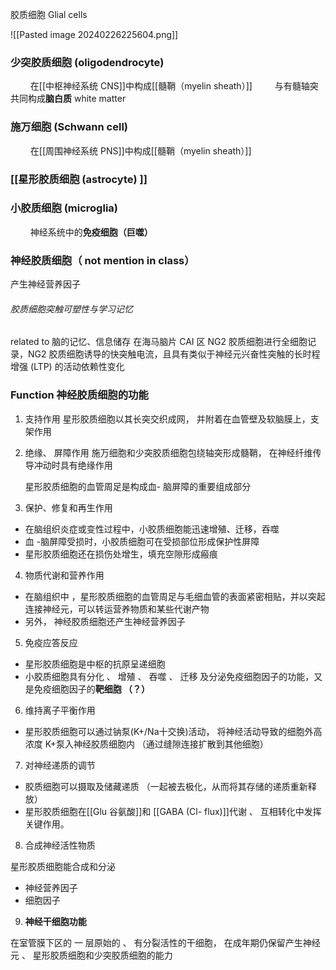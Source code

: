 胶质细胞 Glial cells


![[Pasted image 20240226225604.png]]

### 少突胶质细胞 (oligodendrocyte)
$\qquad$在[[中枢神经系统 CNS]]中构成[[髓鞘（myelin sheath）]]
$\qquad$与有髓轴突共同构成**脑白质** white matter

### 施万细胞 (Schwann cell)
$\qquad$在[[周围神经系统 PNS]]中构成[[髓鞘（myelin sheath）]]

### [[星形胶质细胞 (astrocyte) ]]


### 小胶质细胞 (microglia)
$\qquad$神经系统中的**免疫细胞（巨噬）**


### 神经胶质细胞（ not mention in class）
产生神经营养因子



###### 胶质细胞突触可塑性与学习记忆
related to 脑的记忆、信息储存
在海马脑片 CAI 区 NG2 胶质细胞进行全细胞记录，NG2 胶质细胞诱导的快突触电流，且具有类似于神经元兴奋性突触的长时程增强 (LTP) 的活动依赖性变化

### Function 神经胶质细胞的功能

1. 支持作用
	星形胶质细胞以其长突交织成网，
	并附着在血管壁及软脑膜上，支架作用 

2. 绝缘、 屏障作用
	施万细胞和少突胶质细胞包绕轴突形成髓鞘，
	在神经纤维传导冲动时具有绝缘作用 

	星形胶质细胞的血管周足是构成血- 脑屏障的重要组成部分

3. 保护、修复和再生作用

- 在脑组织炎症或变性过程中，小胶质细胞能迅速增殖、迁移，吞噬
- 血 -脑屏障受损时，小胶质细胞可在受损部位形成保护性屏障 
- 星形胶质细胞还在损伤处增生，填充空隙形成瘢痕


4. 物质代谢和营养作用

- 在脑组织中 ，星形胶质细胞的血管周足与毛细血管的表面紧密相贴，并以突起连接神经元，可以转运营养物质和某些代谢产物
- 另外， 神经胶质细胞还产生神经营养因子


5. 免疫应答反应

- 星形胶质细胞是中枢的抗原呈递细胞
- 小胶质细胞具有分化 、 增殖 、 吞噬 、 迁移
	及分泌免疫细胞因子的功能，又是免疫细胞因子的**靶细胞 （？）**

6. 维持离子平衡作用

- 星形胶质细胞可以通过钠泵(K+/Na十交换)活动，
	将神经活动导致的细胞外高浓度 K+泵入神经胶质细胞内
	（通过缝隙连接扩散到其他细胞）

7. 对神经递质的调节

- 胶质细胞可以摄取及储藏递质
	（一起被去极化，从而将其存储的递质重新释放）
- 星形胶质细胞在[[Glu 谷氨酸]]和 [[GABA (Cl- flux)]]代谢 、 互相转化中发挥关键作用。

8. 合成神经活性物质

星形胶质细胞能合成和分泌
- 神经营养因子
- 细胞因子


9. **神经干细胞功能**

在室管膜下区的 一 层原始的 、 有分裂活性的干细胞，
在成年期仍保留产生神经元 、 星形胶质细胞和少突胶质细胞的能力